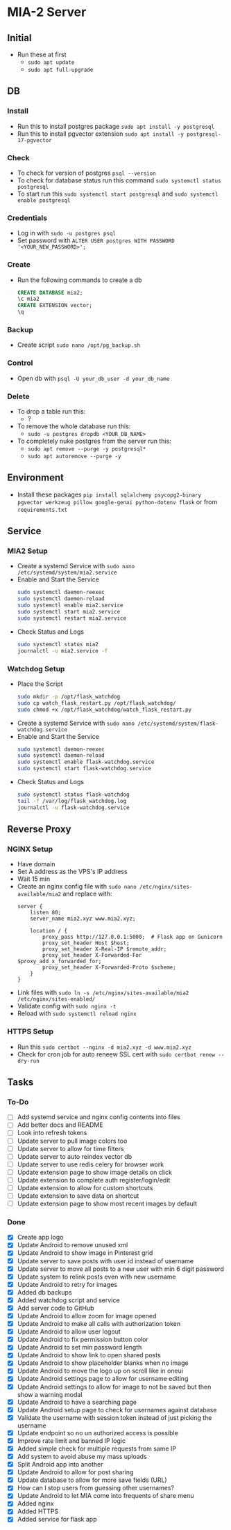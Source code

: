# MIA-2 Server

## Initial
- Run these at first
    - `sudo apt update`
    - `sudo apt full-upgrade`

## DB

### Install
- Run this to install postgres package `sudo apt install -y postgresql`
- Run this to install pgvector extension `sudo apt install -y postgresql-17-pgvector`

### Check
- To check for version of postgres `psql --version`
- To check for database status run this command `sudo systemctl status postgresql`
- To start run this `sudo systemctl start postgresql` and `sudo systemctl enable postgresql`

### Credentials
- Log in with `sudo -u postgres psql`
- Set password with `ALTER USER postgres WITH PASSWORD '<YOUR_NEW_PASSWORD>';`

### Create
- Run the following commands to create a db
    ```sql
    CREATE DATABASE mia2;
    \c mia2
    CREATE EXTENSION vector;
    \q
    ```

### Backup

- Create script `sudo nano /opt/pg_backup.sh`

### Control
- Open db with `psql -U your_db_user -d your_db_name`

### Delete
- To drop a table run this:
    - ?
- To remove the whole database run this:
    - `sudo -u postgres dropdb <YOUR_DB_NAME>`
- To completely nuke postgres from the server run this:
    - `sudo apt remove --purge -y postgresql*`
    - `sudo apt autoremove --purge -y`

## Environment
- Install these packages `pip install sqlalchemy psycopg2-binary pgvector werkzeug pillow google-genai python-dotenv flask` or from `requirements.txt`

## Service

### MIA2 Setup

- Create a systemd Service with `sudo nano /etc/systemd/system/mia2.service`
- Enable and Start the Service
    ```bash
    sudo systemctl daemon-reexec
    sudo systemctl daemon-reload
    sudo systemctl enable mia2.service
    sudo systemctl start mia2.service
    sudo systemctl restart mia2.service
    ```
- Check Status and Logs
    ```bash
    sudo systemctl status mia2
    journalctl -u mia2.service -f
    ```

### Watchdog Setup

- Place the Script
    ```bash
    sudo mkdir -p /opt/flask_watchdog
    sudo cp watch_flask_restart.py /opt/flask_watchdog/
    sudo chmod +x /opt/flask_watchdog/watch_flask_restart.py
    ```
- Create a systemd Service with `sudo nano /etc/systemd/system/flask-watchdog.service`
- Enable and Start the Service
    ```bash
    sudo systemctl daemon-reexec
    sudo systemctl daemon-reload
    sudo systemctl enable flask-watchdog.service
    sudo systemctl start flask-watchdog.service
    ```
- Check Status and Logs
    ```bash
    sudo systemctl status flask-watchdog
    tail -f /var/log/flask_watchdog.log
    journalctl -u flask-watchdog.service
    ```

## Reverse Proxy

### NGINX Setup
- Have domain
- Set A address as the VPS's IP address
- Wait 15 min
- Create an nginx config file with `sudo nano /etc/nginx/sites-available/mia2` and replace with:
    ```
    server {
        listen 80;
        server_name mia2.xyz www.mia2.xyz;

        location / {
            proxy_pass http://127.0.0.1:5000;  # Flask app on Gunicorn
            proxy_set_header Host $host;
            proxy_set_header X-Real-IP $remote_addr;
            proxy_set_header X-Forwarded-For $proxy_add_x_forwarded_for;
            proxy_set_header X-Forwarded-Proto $scheme;
        }
    }
    ```
- Link files with `sudo ln -s /etc/nginx/sites-available/mia2 /etc/nginx/sites-enabled/`
- Validate config with `sudo nginx -t`
- Reload with `sudo systemctl reload nginx`

### HTTPS Setup
- Run this `sudo certbot --nginx -d mia2.xyz -d www.mia2.xyz`
- Check for cron job for auto reneew SSL cert with `sudo certbot renew --dry-run`

## Tasks

### To-Do
- [ ] Add systemd service and nginx config contents into files
- [ ] Add better docs and README
- [ ] Look into refresh tokens
- [ ] Update server to pull image colors too
- [ ] Update server to allow for time filters
- [ ] Update server to auto reindex vector db
- [ ] Update server to use redis celery for browser work
- [ ] Update extension page to show image details on click
- [ ] Update extension to complete auth register/login/edit
- [ ] Update extension to allow for custom shortcuts
- [ ] Update extension to save data on shortcut
- [ ] Update extension page to show most recent images by default

### Done
- [x] Create app logo
- [x] Update Android to remove unused xml
- [x] Update Android to show image in Pinterest grid
- [x] Update server to save posts with user id instead of username
- [x] Update server to move all posts to a new user with min 6 digit password 
- [x] Update system to relink posts even with new username
- [x] Update Android to retry for images
- [x] Added db backups
- [x] Added watchdog script and service
- [x] Add server code to GitHub
- [x] Update Android to allow zoom for image opened
- [x] Update Android to make all calls with authorization token
- [x] Update Android to allow user logout
- [x] Update Android to fix permission button color
- [x] Update Android to set min password length
- [x] Update Android to show link to open shared posts
- [x] Update Android to show placeholder blanks when no image
- [x] Update Android to move the logo up on scroll like in oneui
- [x] Update Android settings page to allow for username editing
- [x] Update Android settings to allow for image to not be saved but then show a warning modal
- [x] Update Android to have a searching page 
- [x] Update Android setup page to check for usernames against database
- [x] Validate the username with session token instead of just picking the username
- [x] Update endpoint so no un authorized access is possible
- [x] Improve rate limit and banned IP logic
- [x] Added simple check for multiple requests from same IP
- [x] Add system to avoid abuse my mass uploads
- [x] Split Android app into another
- [x] Update Android to allow for post sharing
- [x] Update database to allow for more save fields (URL)
- [x] How can I stop users from guessing other usernames?
- [x] Update Android to let MIA come into frequents of share menu
- [x] Added nginx
- [x] Added HTTPS
- [x] Added service for flask app